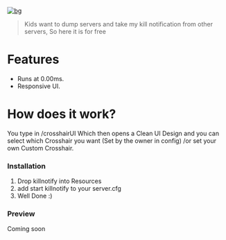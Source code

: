[![bg][banner]][website]

[banner]: https://cdn.discordapp.com/attachments/800195998235623425/941343857344401448/KILLNOTIFICATION.png
[website]: https://tronix.dev



> Kids want to dump servers and take my kill notification from other servers, So here it is for free 

# Features
- Runs at 0.00ms.
- Responsive UI.

# How does it work?
You type in /crosshairUI Which then opens a Clean UI Design and you can select which Crosshair you want (Set by the owner in config) /or set your own Custom Crosshair.

### Installation
1. Drop killnotify into Resources
2. add start killnotify to your server.cfg
3. Well Done :)

### Preview
 
 Coming soon

